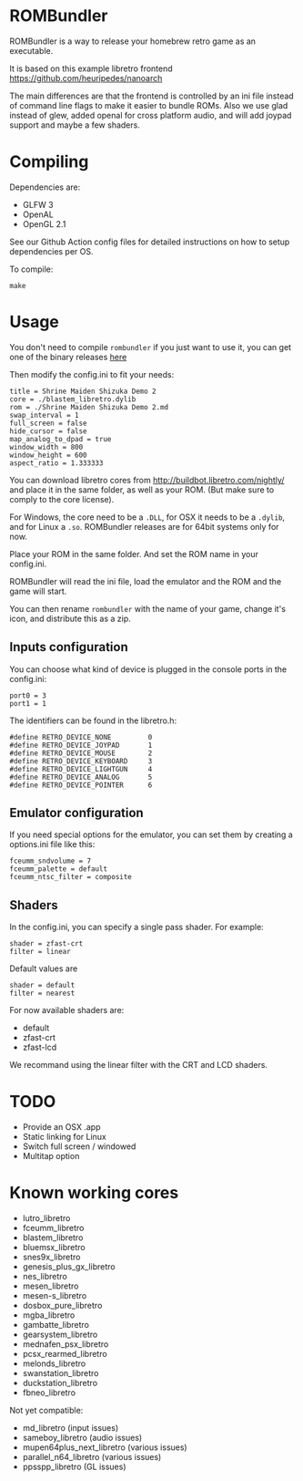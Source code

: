 # ROMBundler

ROMBundler is a way to release your homebrew retro game as an executable.

It is based on this example libretro frontend https://github.com/heuripedes/nanoarch

The main differences are that the frontend is controlled by an ini file instead of command line flags to make it easier to bundle ROMs. Also we use glad instead of glew, added openal for cross platform audio, and will add joypad support and maybe a few shaders.

# Compiling

Dependencies are:

 * GLFW 3
 * OpenAL
 * OpenGL 2.1

See our Github Action config files for detailed instructions on how to setup dependencies per OS.

To compile:

```
make
```

# Usage

You don't need to compile `rombundler` if you just want to use it, you can get one of the binary releases [here](https://github.com/kivutar/rombundler/releases)

Then modify the config.ini to fit your needs:

    title = Shrine Maiden Shizuka Demo 2
    core = ./blastem_libretro.dylib
    rom = ./Shrine Maiden Shizuka Demo 2.md
    swap_interval = 1
    full_screen = false
    hide_cursor = false
    map_analog_to_dpad = true
    window_width = 800
    window_height = 600
    aspect_ratio = 1.333333

You can download libretro cores from http://buildbot.libretro.com/nightly/ and place it in the same folder, as well as your ROM. (But make sure to comply to the core license).

For Windows, the core need to be a `.DLL`, for OSX it needs to be a `.dylib`, and for Linux a `.so`. ROMBundler releases are for 64bit systems only for now.

Place your ROM in the same folder. And set the ROM name in your config.ini.

ROMBundler will read the ini file, load the emulator and the ROM and the game will start.

You can then rename `rombundler` with the name of your game, change it's icon, and distribute this as a zip.

## Inputs configuration

You can choose what kind of device is plugged in the console ports in the config.ini:

    port0 = 3
    port1 = 1

The identifiers can be found in the libretro.h:

```
#define RETRO_DEVICE_NONE         0
#define RETRO_DEVICE_JOYPAD       1
#define RETRO_DEVICE_MOUSE        2
#define RETRO_DEVICE_KEYBOARD     3
#define RETRO_DEVICE_LIGHTGUN     4
#define RETRO_DEVICE_ANALOG       5
#define RETRO_DEVICE_POINTER      6
```

## Emulator configuration

If you need special options for the emulator, you can set them by creating a options.ini file like this:

    fceumm_sndvolume = 7
    fceumm_palette = default
    fceumm_ntsc_filter = composite

## Shaders

In the config.ini, you can specify a single pass shader. For example:

    shader = zfast-crt
    filter = linear

Default values are

    shader = default
    filter = nearest

For now available shaders are:

 * default
 * zfast-crt
 * zfast-lcd

We recommand using the linear filter with the CRT and LCD shaders.

# TODO

 * Provide an OSX .app
 * Static linking for Linux
 * Switch full screen / windowed
 * Multitap option

# Known working cores

 * lutro_libretro
 * fceumm_libretro
 * blastem_libretro
 * bluemsx_libretro
 * snes9x_libretro
 * genesis_plus_gx_libretro
 * nes_libretro
 * mesen_libretro
 * mesen-s_libretro
 * dosbox_pure_libretro
 * mgba_libretro
 * gambatte_libretro
 * gearsystem_libretro
 * mednafen_psx_libretro
 * pcsx_rearmed_libretro
 * melonds_libretro
 * swanstation_libretro
 * duckstation_libretro
 * fbneo_libretro

Not yet compatible:

 * md_libretro (input issues)
 * sameboy_libretro (audio issues)
 * mupen64plus_next_libretro (various issues)
 * parallel_n64_libretro (various issues)
 * ppsspp_libretro (GL issues)
